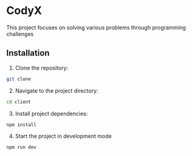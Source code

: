 # CodyX

This project focuses on solving various problems through programming challenges 

## Installation

1. Clone the repository:
  ```sh
  git clone
  ```
2. Navigate to the project directory:
  ```sh
  cd client
  ```

3. Install project dependencies:
  ```sh
  npm install
  ```

4. Start the project in development mode
  ```sh
  npm run dev
  ```